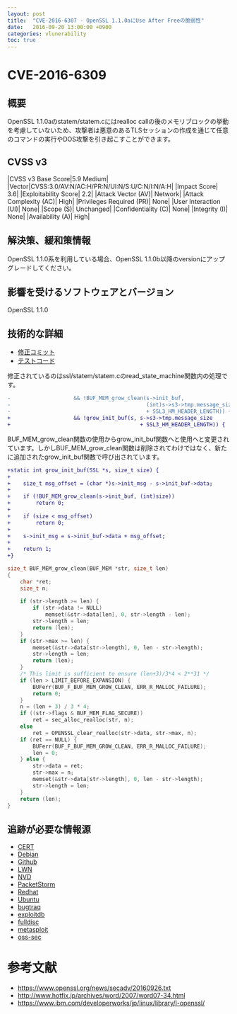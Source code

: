 ```yaml
---
layout: post
title:  "CVE-2016-6307 - OpenSSL 1.1.0aにUse After Freeの脆弱性"
date:   2016-09-20 13:00:00 +0900
categories: vlunerability
toc: true
---
```


# CVE-2016-6309

## 概要

OpenSSL 1.1.0aのstatem/statem.cにはrealloc callの後のメモリブロックの挙動を考慮していないため、攻撃者は悪意のあるTLSセッションの作成を通じて任意のコマンドの実行やDOS攻撃を引き起こすことができます。

## CVSS v3

|CVSS v3 Base Score|5.9 Medium|
|Vector|CVSS:3.0/AV:N/AC:H/PR:N/UI:N/S:U/C:N/I:N/A:H|
|Impact Score| 3.6|
|Exploitability Score| 2.2|
|Attack Vector (AV)| Network|
|Attack Complexity (AC)| High|
|Privileges Required (PR)| None|
|User Interaction (UI)| None|
|Scope (S)| Unchanged|
|Confidentiality (C)| None|
|Integrity (I)| None|
|Availability (A)| High|

## 解決策、緩和策情報

OpenSSL 1.1.0系を利用している場合、OpenSSL 1.1.0b以降のversionにアップグレードしてください。

## 影響を受けるソフトウェアとバージョン

OpenSSL 1.1.0

## 技術的な詳細

 * [修正コミット](https://git.openssl.org/?p=openssl.git;a=commitdiff;h=acacbfa7565c78d2273c0b2a2e5e803f44afefeb)
 * [テストコード](https://git.openssl.org/?p=openssl.git;a=commitdiff;h=df7681e46825d4a86df5dd73317d88923166a506)

修正されているのはssl/statem/statem.cのread_state_machine関数内の処理です。

```diff
-                    && !BUF_MEM_grow_clean(s->init_buf,
-                                           (int)s->s3->tmp.message_size
-                                           + SSL3_HM_HEADER_LENGTH)) {
+                    && !grow_init_buf(s, s->s3->tmp.message_size
+                                         + SSL3_HM_HEADER_LENGTH)) {
```

BUF_MEM_grow_clean関数の使用からgrow_init_buf関数へと使用へと変更されています。しかしBUF_MEM_grow_clean関数は削除されてわけではなく、新たに追加されたgrow_init_buf関数で呼び出されています。

```diff
+static int grow_init_buf(SSL *s, size_t size) {
+
+    size_t msg_offset = (char *)s->init_msg - s->init_buf->data;
+
+    if (!BUF_MEM_grow_clean(s->init_buf, (int)size))
+        return 0;
+
+    if (size < msg_offset)
+        return 0;
+
+    s->init_msg = s->init_buf->data + msg_offset;
+
+    return 1;
+}
```

```c
size_t BUF_MEM_grow_clean(BUF_MEM *str, size_t len)             
{                                                               
    char *ret;                                                  
    size_t n;                                                   
                                                                
    if (str->length >= len) {                                   
        if (str->data != NULL)                                  
            memset(&str->data[len], 0, str->length - len);      
        str->length = len;                                      
        return (len);                                           
    }                                                           
    if (str->max >= len) {                                      
        memset(&str->data[str->length], 0, len - str->length);  
        str->length = len;                                      
        return (len);                                           
    }                                                           
    /* This limit is sufficient to ensure (len+3)/3*4 < 2**31 */
    if (len > LIMIT_BEFORE_EXPANSION) {                         
        BUFerr(BUF_F_BUF_MEM_GROW_CLEAN, ERR_R_MALLOC_FAILURE); 
        return 0;                                               
    }                                                           
    n = (len + 3) / 3 * 4;                                      
    if ((str->flags & BUF_MEM_FLAG_SECURE))                     
        ret = sec_alloc_realloc(str, n);                        
    else                                                        
        ret = OPENSSL_clear_realloc(str->data, str->max, n);    
    if (ret == NULL) {                                          
        BUFerr(BUF_F_BUF_MEM_GROW_CLEAN, ERR_R_MALLOC_FAILURE); 
        len = 0;                                                
    } else {                                                    
        str->data = ret;                                        
        str->max = n;                                           
        memset(&str->data[str->length], 0, len - str->length);  
        str->length = len;                                      
    }                                                           
    return (len);                                               
}                                                               
```

## 追跡が必要な情報源

 * [CERT](https://www.kb.cert.org/vuls/byid?query=CVE-2016-6309&searchview=)
 * [Debian](https://security-tracker.debian.org/tracker/CVE-2016-6309)
 * [Github](https://github.com/search?q="CVE-2016-6309")
 * [LWN](https://lwn.net/Search/DoSearch?words=CVE-2016-6309)
 * [NVD](https://web.nvd.nist.gov/view/vuln/detail?vulnId=CVE-2016-6309)
 * [PacketStorm](https://packetstormsecurity.com/search/?q=CVE-2016-6309)
 * [Redhat](https://access.redhat.com/security/cve/CVE-2016-6309)
 * [Ubuntu](https://people.canonical.com/~ubuntu-security/cve/CVE-2016-6309.html)
 * [bugtraq](https://marc.info/?s=CVE-2016-6309&l=bugtraq)
 * [exploitdb](https://www.exploit-db.com/search/?action=search&cve=2016-6309)
 * [fulldisc](https://marc.info/?s=CVE-2016-6309&l=full-disclosure)
 * [metasploit](https://www.rapid7.com/db/search?q=CVE-2016-6309)
 * [oss-sec](https://marc.info/?s=CVE-2016-6309&l=oss-security)

# 参考文献

 * https://www.openssl.org/news/secadv/20160926.txt
 * http://www.hotfix.jp/archives/word/2007/word07-34.html
 * https://www.ibm.com/developerworks/jp/linux/library/l-openssl/

